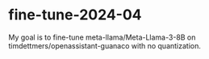 # fine-tune-2024-04

My goal is to fine-tune meta-llama/Meta-Llama-3-8B on timdettmers/openassistant-guanaco with no
quantization.